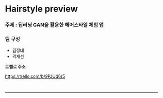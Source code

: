 # Hairstyle preview
### 주제 : 딥러닝 GAN을 활용한 헤어스타일 체험 앱<br>

### 팀 구성<br>
* 김정태<br>
* 곽재선<br>

**트렐로 주소**

   <https://trello.com/b/9PJUd6r5>
   
   <br>
   <hr>


